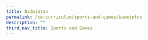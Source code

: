 ```yaml
---
title: Badminton
permalink: /co-curriculum/sports-and-games/badminton
description: ""
third_nav_title: Sports and Games
---
```

